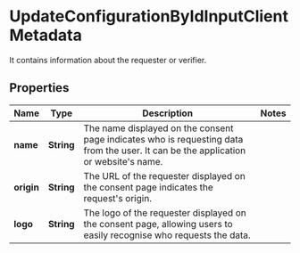 # UpdateConfigurationByIdInputClientMetadata

It contains information about the requester or verifier.

## Properties

| Name       | Type       | Description                                                                                                                             | Notes |
| ---------- | ---------- | --------------------------------------------------------------------------------------------------------------------------------------- | ----- |
| **name**   | **String** | The name displayed on the consent page indicates who is requesting data from the user. It can be the application or website&#39;s name. |       |
| **origin** | **String** | The URL of the requester displayed on the consent page indicates the request&#39;s origin.                                              |       |
| **logo**   | **String** | The logo of the requester displayed on the consent page, allowing users to easily recognise who requests the data.                      |       |
